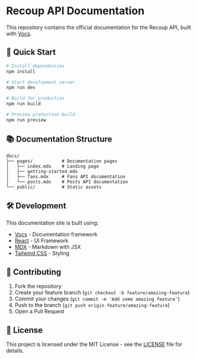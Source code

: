 # Recoup API Documentation

This repository contains the official documentation for the Recoup API, built with [Vocs](https://vocs.dev).

## 🚀 Quick Start

```bash
# Install dependencies
npm install

# Start development server
npm run dev

# Build for production
npm run build

# Preview production build
npm run preview
```

## 📚 Documentation Structure

```
docs/
├── pages/           # Documentation pages
│   ├── index.mdx    # Landing page
│   ├── getting-started.mdx
│   ├── fans.mdx     # Fans API documentation
│   └── posts.mdx    # Posts API documentation
└── public/          # Static assets
```

## 🛠 Development

This documentation site is built using:

- [Vocs](https://vocs.dev) - Documentation framework
- [React](https://reactjs.org) - UI Framework
- [MDX](https://mdxjs.com) - Markdown with JSX
- [Tailwind CSS](https://tailwindcss.com) - Styling

## 🤝 Contributing

1. Fork the repository
2. Create your feature branch (`git checkout -b feature/amazing-feature`)
3. Commit your changes (`git commit -m 'Add some amazing feature'`)
4. Push to the branch (`git push origin feature/amazing-feature`)
5. Open a Pull Request

## 📝 License

This project is licensed under the MIT License - see the [LICENSE](LICENSE) file for details.
